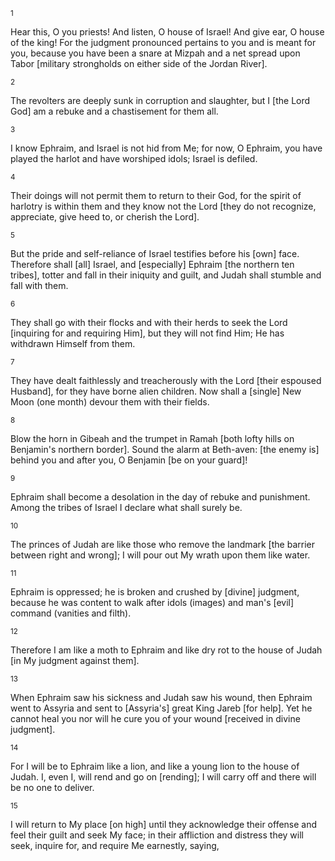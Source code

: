 <sup>1</sup> 

Hear this, O you priests! And listen, O house of Israel! And give ear, O house of the king! For the judgment pronounced pertains to you and is meant for you, because you have been a snare at Mizpah and a net spread upon Tabor [military strongholds on either side of the Jordan River]. 

<sup>2</sup> 

The revolters are deeply sunk in corruption and slaughter, but I [the Lord God] am a rebuke and a chastisement for them all. 

<sup>3</sup> 

I know Ephraim, and Israel is not hid from Me; for now, O Ephraim, you have played the harlot and have worshiped idols; Israel is defiled. 

<sup>4</sup> 

Their doings will not permit them to return to their God, for the spirit of harlotry is within them and they know not the Lord [they do not recognize, appreciate, give heed to, or cherish the Lord]. 

<sup>5</sup> 

But the pride and self-reliance of Israel testifies before his [own] face. Therefore shall [all] Israel, and [especially] Ephraim [the northern ten tribes], totter and fall in their iniquity and guilt, and Judah shall stumble and fall with them. 

<sup>6</sup> 

They shall go with their flocks and with their herds to seek the Lord [inquiring for and requiring Him], but they will not find Him; He has withdrawn Himself from them. 

<sup>7</sup> 

They have dealt faithlessly and treacherously with the Lord [their espoused Husband], for they have borne alien children. Now shall a [single] New Moon (one month) devour them with their fields. 

<sup>8</sup> 

Blow the horn in Gibeah and the trumpet in Ramah [both lofty hills on Benjamin's northern border]. Sound the alarm at Beth-aven: [the enemy is] behind you and after you, O Benjamin [be on your guard]! 

<sup>9</sup> 

Ephraim shall become a desolation in the day of rebuke and punishment. Among the tribes of Israel I declare what shall surely be. 

<sup>10</sup> 

The princes of Judah are like those who remove the landmark [the barrier between right and wrong]; I will pour out My wrath upon them like water. 

<sup>11</sup> 

Ephraim is oppressed; he is broken and crushed by [divine] judgment, because he was content to walk after idols (images) and man's [evil] command (vanities and filth). 

<sup>12</sup> 

Therefore I am like a moth to Ephraim and like dry rot to the house of Judah [in My judgment against them]. 

<sup>13</sup> 

When Ephraim saw his sickness and Judah saw his wound, then Ephraim went to Assyria and sent to [Assyria's] great King Jareb [for help]. Yet he cannot heal you nor will he cure you of your wound [received in divine judgment]. 

<sup>14</sup> 

For I will be to Ephraim like a lion, and like a young lion to the house of Judah. I, even I, will rend and go on [rending]; I will carry off and there will be no one to deliver. 

<sup>15</sup> 

I will return to My place [on high] until they acknowledge their offense and feel their guilt and seek My face; in their affliction and distress they will seek, inquire for, and require Me earnestly, saying,